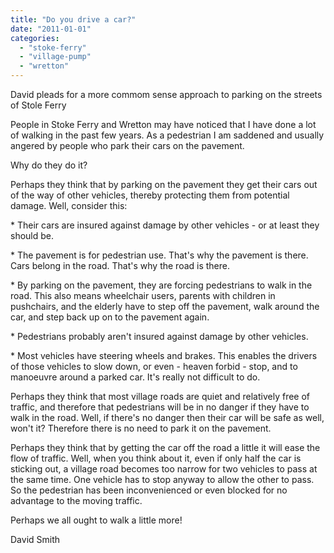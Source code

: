 ```yaml
---
title: "Do you drive a car?"
date: "2011-01-01"
categories: 
  - "stoke-ferry"
  - "village-pump"
  - "wretton"
---
```


David pleads for a more commom sense approach to parking on the streets of Stole Ferry

People in Stoke Ferry and Wretton may have noticed that I have done a lot of walking in the past few years. As a pedestrian I am saddened and usually angered by people who park their cars on the pavement.

Why do they do it?

Perhaps they think that by parking on the pavement they get their cars out of the way of other vehicles, thereby protecting them from potential damage. Well, consider this:

\* Their cars are insured against damage by other vehicles - or at least they should be.

\* The pavement is for pedestrian use. That's why the pavement is there. Cars belong in the road. That's why the road is there.

\* By parking on the pavement, they are forcing pedestrians to walk in the road. This also means wheelchair users, parents with children in pushchairs, and the elderly have to step off the pavement, walk around the car, and step back up on to the pavement again.

\* Pedestrians probably aren't insured against damage by other vehicles.

\* Most vehicles have steering wheels and brakes. This enables the drivers of those vehicles to slow down, or even - heaven forbid - stop, and to manoeuvre around a parked car. It's really not difficult to do.

Perhaps they think that most village roads are quiet and relatively free of traffic, and therefore that pedestrians will be in no danger if they have to walk in the road. Well, if there's no danger then their car will be safe as well, won't it? Therefore there is no need to park it on the pavement.

Perhaps they think that by getting the car off the road a little it will ease the flow of traffic. Well, when you think about it, even if only half the car is sticking out, a village road becomes too narrow for two vehicles to pass at the same time. One vehicle has to stop anyway to allow the other to pass. So the pedestrian has been inconvenienced or even blocked for no advantage to the moving traffic.

Perhaps we all ought to walk a little more!

David Smith
